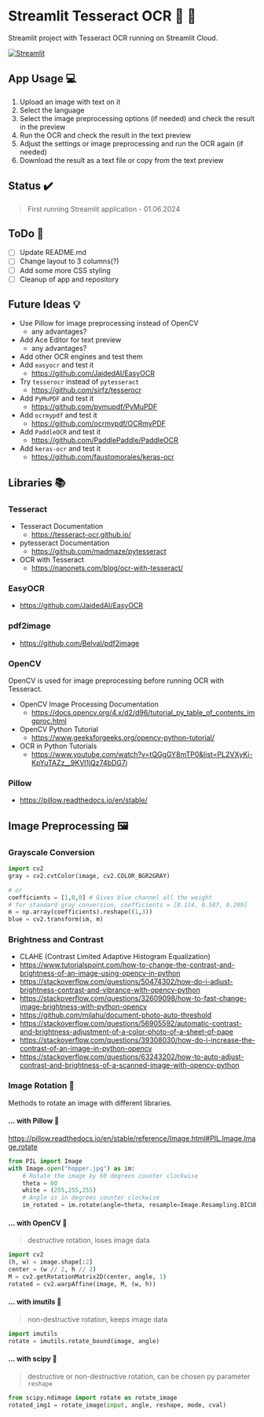 <!-- markdownlint-disable MD026 -->
# Streamlit Tesseract OCR :mag_right: :page_facing_up:

Streamlit project with Tesseract OCR running on Streamlit Cloud.

[![Streamlit](https://img.shields.io/badge/Go%20To-Streamlit%20Cloud%20Application-red?logo=streamlit)](https://tesseractocr.streamlit.app/)

## App Usage :computer:

1. Upload an image with text on it
2. Select the language
3. Select the image preprocessing options (if needed) and check the result in the preview
4. Run the OCR and check the result in the text preview
5. Adjust the settings or image preprocessing and run the OCR again (if needed)
6. Download the result as a text file or copy from the text preview

## Status :heavy_check_mark:

> First running Streamlit application - 01.06.2024

## ToDo :pencil:

- [ ] Update README.md
- [ ] Change layout to 3 columns(?)
- [ ] Add some more CSS styling
- [ ] Cleanup of app and repository

## Future Ideas :bulb:

- Use Pillow for image preprocessing instead of OpenCV
  - any advantages?
- Add Ace Editor for text preview
  - any advantages?
- Add other OCR engines and test them
- Add `easyocr` and test it
  - <https://github.com/JaidedAI/EasyOCR>
- Try `tesserocr` instead of `pytesseract`
  - <https://github.com/sirfz/tesserocr>
- Add `PyMuPDF` and test it
  - <https://github.com/pymupdf/PyMuPDF>
- Add `ocrmypdf` and test it
  - <https://github.com/ocrmypdf/OCRmyPDF>
- Add `PaddleOCR` and test it
  - <https://github.com/PaddlePaddle/PaddleOCR>
- Add `keras-ocr` and test it
  - <https://github.com/faustomorales/keras-ocr>

## Libraries :books:

### Tesseract

- Tesseract Documentation
  - <https://tesseract-ocr.github.io/>
- pytesseract Documentation
  - <https://github.com/madmaze/pytesseract>
- OCR with Tesseract
  - <https://nanonets.com/blog/ocr-with-tesseract/>

### EasyOCR

- <https://github.com/JaidedAI/EasyOCR>

### pdf2image

- <https://github.com/Belval/pdf2image>

### OpenCV

OpenCV is used for image preprocessing before running OCR with Tesseract.

- OpenCV Image Processing Documentation
  - <https://docs.opencv.org/4.x/d2/d96/tutorial_py_table_of_contents_imgproc.html>
- OpenCV Python Tutorial
  - <https://www.geeksforgeeks.org/opencv-python-tutorial/>
- OCR in Python Tutorials
  - <https://www.youtube.com/watch?v=tQGgGY8mTP0&list=PL2VXyKi-KpYuTAZz__9KVl1jQz74bDG7i>

### Pillow

- <https://pillow.readthedocs.io/en/stable/>

## Image Preprocessing :framed_picture:

### Grayscale Conversion

```python
import cv2
gray = cv2.cvtColor(image, cv2.COLOR_BGR2GRAY)

# or
coefficients = [1,0,0] # Gives blue channel all the weight
# for standard gray conversion, coefficients = [0.114, 0.587, 0.299]
m = np.array(coefficients).reshape((1,3))
blue = cv2.transform(im, m)
```

### Brightness and Contrast

- CLAHE (Contrast Limited Adaptive Histogram Equalization)
- <https://www.tutorialspoint.com/how-to-change-the-contrast-and-brightness-of-an-image-using-opencv-in-python>
- <https://stackoverflow.com/questions/50474302/how-do-i-adjust-brightness-contrast-and-vibrance-with-opencv-python>
- <https://stackoverflow.com/questions/32609098/how-to-fast-change-image-brightness-with-python-opencv>
- <https://github.com/milahu/document-photo-auto-threshold>
- <https://stackoverflow.com/questions/56905592/automatic-contrast-and-brightness-adjustment-of-a-color-photo-of-a-sheet-of-pape>
- <https://stackoverflow.com/questions/39308030/how-do-i-increase-the-contrast-of-an-image-in-python-opencv>
- <https://stackoverflow.com/questions/63243202/how-to-auto-adjust-contrast-and-brightness-of-a-scanned-image-with-opencv-python>

### Image Rotation :arrows_counterclockwise:

Methods to rotate an image with different libraries.

#### ... with Pillow :arrows_counterclockwise:

<https://pillow.readthedocs.io/en/stable/reference/Image.html#PIL.Image.Image.rotate>

```python
from PIL import Image
with Image.open("hopper.jpg") as im:
    # Rotate the image by 60 degrees counter clockwise
    theta = 60
    white = (255,255,255)
    # Angle is in degrees counter clockwise
    im_rotated = im.rotate(angle=theta, resample=Image.Resampling.BICUBIC, expand=1, fillcolor=white)
```

#### ... with OpenCV :arrows_counterclockwise:

> destructive rotation, loses image data

```python
import cv2
(h, w) = image.shape[:2]
center = (w // 2, h // 2)
M = cv2.getRotationMatrix2D(center, angle, 1)
rotated = cv2.warpAffine(image, M, (w, h))
```

#### ... with imutils :arrows_counterclockwise:

> non-destructive rotation, keeps image data

```python
import imutils
rotate = imutils.rotate_bound(image, angle)
```

#### ... with scipy :arrows_counterclockwise:

> destructive or non-destructive rotation, can be chosen py parameter `reshape`

```python
from scipy.ndimage import rotate as rotate_image
rotated_img1 = rotate_image(input, angle, reshape, mode, cval)
```
